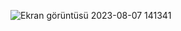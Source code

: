 ![Ekran görüntüsü 2023-08-07 141341](https://github.com/erenkya/Catering-Site/assets/115587114/4191af3e-eced-4dd9-90af-1e094551fe2a)
